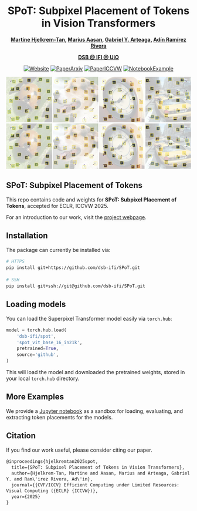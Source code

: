 <div align="center">

# SPoT: Subpixel Placement of Tokens in Vision Transformers

**[Martine Hjelkrem-Tan](https://www.mn.uio.no/ifi/english/people/aca/matan/), [Marius Aasan](https://www.mn.uio.no/ifi/english/people/aca/mariuaas/), [Gabriel Y. Arteaga](https://www.mn.uio.no/ifi/english/people/aca/gabrieya/), [Adín Ramírez Rivera](https://www.mn.uio.no/ifi/english/people/aca/adinr/)** <br>


**[DSB @ IFI @ UiO](https://www.mn.uio.no/ifi/english/research/groups/dsb/)** <br>

[![Website](https://img.shields.io/badge/Website-green)](https://dsb-ifi.github.io/SPoT/)
[![PaperArxiv](https://img.shields.io/badge/Paper-arXiv-red)](https://arxiv.org)
[![PaperICCVW](https://img.shields.io/badge/Paper-ICCVW_2025-blue)](https://eclr-workshop.github.io/)
[![NotebookExample](https://img.shields.io/badge/Notebook-Example-orange)](https://nbviewer.jupyter.org) <br>

![SPoT Figure 1](/assets/placements.png#gh-light-mode-only "Examples of feature trajectoreis with SPoT-ON")
![SPoT Figure 1](/assets/placements.png#gh-dark-mode-only "Examples of feature trajectoreis with SPoT-ON")

</div>

## SPoT: Subpixel Placement of Tokens

This repo contains code and weights for **SPoT: Subpixel Placement of Tokens**, accepted for ECLR, ICCVW 2025.

For an introduction to our work, visit the [project webpage](https://dsb-ifi.github.io/SPoT/). 

## Installation

The package can currently be installed via:

```bash
# HTTPS
pip install git+https://github.com/dsb-ifi/SPoT.git

# SSH
pip install git+ssh://git@github.com/dsb-ifi/SPoT.git
```

## Loading models

You can load the Superpixel Transformer model easily via `torch.hub`:

```python
model = torch.hub.load(
    'dsb-ifi/spot', 
    'spot_vit_base_16_in21k',
    pretrained=True,
    source='github',
)
```

This will load the model and downloaded the pretrained weights, stored in your local `torch.hub` directory. 

## More Examples

We provide a [Jupyter notebook](https://nbviewer.jupyter.org/) as a sandbox for loading, evaluating, and extracting token placements for the models. 

## Citation

If you find our work useful, please consider citing our paper.

```
@inproceedings{hjelkremtan2025spot,
  title={SPoT: Subpixel Placement of Tokens in Vision Transformers},
  author={Hjelkrem-Tan, Martine and Aasan, Marius and Arteaga, Gabriel Y. and Ram\'irez Rivera, Ad\'in},
  journal={{CVF/ICCV} Efficient Computing under Limited Resources: Visual Computing ({ECLR} {ICCVW})},
  year={2025}
}
```
